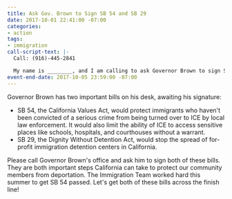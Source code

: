 ```yaml
---
title: Ask Gov. Brown to Sign SB 54 and SB 29
date: 2017-10-01 22:41:00 -07:00
categories:
- action
tags:
- immigration
call-script-text: |-
  Call: (916)-445-2841

  My name is ________, and I am calling to ask Governor Brown to sign SB29 (the Dignity not Detention Act) and SB 54 (the California Values Act). We cannot use California's resources to help the Trump administration deport our community members. Can I count on the Governor to sign SB 29 and SB 54?
event-end-date: 2017-10-05 23:59:00 -07:00
---
```


Governor Brown has two important bills on his desk, awaiting his signature:
* SB 54, the California Values Act, would protect immigrants who haven't been convicted of a serious crime from being turned over to ICE by local law enforcement. It would also limit the ability of ICE to access sensitive places like schools, hospitals, and courthouses without a warrant. 
* SB 29, the Dignity Without Detention Act, would stop the spread of for-profit immigration detention centers in California.

Please call Governor Brown's office and ask him to sign both of these bills. They are both important steps California can take to protect our community members from deportation. The Immigration Team worked hard this summer to get SB 54 passed. Let's get both of these bills across the finish line!